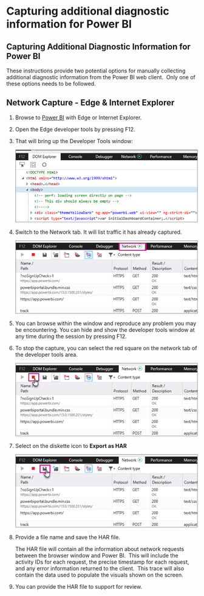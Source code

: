 ﻿<properties 
   pageTitle="Capturing additional diagnostic information for Power BI"
   description="Capturing additional diagnostic information for Power BI"
   services="powerbi" 
   documentationCenter="" 
   authors="guyinacube" 
   manager="mblythe" 
   backup=""
   editor=""
   tags=""
   qualityFocus="no"
   qualityDate=""/>
 
<tags
   ms.service="powerbi"
   ms.devlang="NA"
   ms.topic="article"
   ms.tgt_pltfrm="NA"
   ms.workload="powerbi"
   ms.date="06/13/2016"
   ms.author="asaxton"/>

# Capturing additional diagnostic information for Power BI  

## Capturing Additional Diagnostic Information for Power BI  
These instructions provide two potential options for manually collecting additional diagnostic information from the Power BI web client.  Only one of these options needs to be followed.

## Network Capture - Edge & Internet Explorer 
1.  Browse to [Power BI](https://app.powerbi.com) with Edge or Internet Explorer.

2.  Open the Edge developer tools by pressing F12.

3.  That will bring up the Developer Tools window: 

    ![](media/powerbi-admin-capturing-additional-diagnostic-information-for-power-bi/edge-developer-tools.png)

4.  Switch to the Network tab. It will list traffic it has already captured. 

    ![](media/powerbi-admin-capturing-additional-diagnostic-information-for-power-bi/edge-network-tab.png)

5.  You can browse within the window and reproduce any problem you may be encountering. You can hide and show the developer tools window at any time during the session by pressing F12.

6.  To stop the capture, you can select the red square on the network tab of the developer tools area.

    ![](media/powerbi-admin-capturing-additional-diagnostic-information-for-power-bi/edge-network-tab-stop.png)

7.  Select on the diskette icon to **Export as HAR**

    ![](media/powerbi-admin-capturing-additional-diagnostic-information-for-power-bi/edge-network-tab-save.png)

8. Provide a file name and save the HAR file.

    The HAR file will contain all the information about network requests between the browser window and Power BI.  This will include the activity IDs for each request, the precise timestamp for each request, and any error information returned to the client.  This trace will also contain the data used to populate the visuals shown on the screen.

9. You can provide the HAR file to support for review.